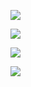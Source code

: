 <a href="https://codeclimate.com/github/codeclimate/codeclimate/maintainability"><img src="https://api.codeclimate.com/v1/badges/a99a88d28ad37a79dbf6/maintainability" /></a>

<a href="https://github.com/takieDela/frontend-project-lvl1/actions"><img src="https://github.com/takieDela/frontend-project-lvl1/workflows/Node CI/badge.svg" /></a>

<a href="https://asciinema.org/a/j9xXboURQ22XRe4hRwOGfLEkU" target="_blank"><img src="https://asciinema.org/a/j9xXboURQ22XRe4hRwOGfLEkU.svg" /></a>

<script id="asciicast-j9xXboURQ22XRe4hRwOGfLEkU" src="https://asciinema.org/a/j9xXboURQ22XRe4hRwOGfLEkU.js" async></script>

<a href="https://asciinema.org/a/DQJFTsM9n8mahmfOMch5UUbyG" target="_blank"><img src="https://asciinema.org/a/DQJFTsM9n8mahmfOMch5UUbyG.svg" /></a>

<script id="asciicast-DQJFTsM9n8mahmfOMch5UUbyG" src="https://asciinema.org/a/DQJFTsM9n8mahmfOMch5UUbyG.js" async></script>